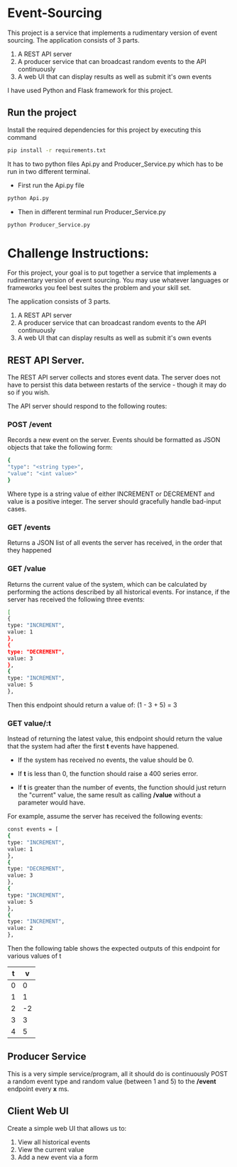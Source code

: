 # Event-Sourcing
This project is a service that implements a rudimentary version of event
sourcing.
The application consists of 3 parts.
1. A REST API server
2. A producer service that can broadcast random events to the API continuously
3. A web UI that can display results as well as submit it's own events

I have used Python and Flask framework for this project.

## Run the project

Install the required dependencies for this project by executing this command 
```bash
pip install -r requirements.txt
```
It has to two python files Api.py and Producer_Service.py which has to be run in two different terminal.
- First run the Api.py file
```bash
python Api.py
```
- Then in different terminal run Producer_Service.py
```bash
python Producer_Service.py
```
# Challenge Instructions:

For this project, your goal is to put together a service that implements a rudimentary version of event
sourcing. You may use whatever languages or frameworks you feel best suites the problem and your skill set.

The application consists of 3 parts.
1. A REST API server
2. A producer service that can broadcast random events to the API continuously
3. A web UI that can display results as well as submit it's own events

## REST API Server.

The REST API server collects and stores event data. The server does not have to persist this data between
restarts of the service - though it may do so if you wish.

The API server should respond to the following routes:

### POST /event

Records a new event on the server. Events should be formatted as JSON objects that take the following form:

```bash
{
"type": "<string type>",
"value": "<int value>"
}
```

Where type is a string value of either INCREMENT or DECREMENT and value is a positive integer.
The server should gracefully handle bad-input cases.

### GET /events

Returns a JSON list of all events the server has received, in the order that they happened

### GET /value

Returns the current value of the system, which can be calculated by performing the actions described by all
historical events. For instance, if the server has received the following three events:

```bash
[
{
type: "INCREMENT",
value: 1
},
{
type: "DECREMENT",
value: 3
},
{
type: "INCREMENT",
value: 5
},
```

Then this endpoint should return a value of: (1 - 3 + 5) = 3

### GET value/:t

Instead of returning the latest value, this endpoint should return the value that the system had after the first **t**
events have happened. 

- If the system has received no events, the value should be 0.

- If **t** is less than 0, the function should raise a 400 series error.

- If **t** is greater than the number of events, the function should just return the "current" value, the same result as calling **/value** without a parameter would have.

For example, assume the server has received the following events:

```bash
const events = [
{
type: "INCREMENT",
value: 1
},
{
type: "DECREMENT",
value: 3
},
{
type: "INCREMENT",
value: 5
},
{
type: "INCREMENT",
value: 2
},
```
Then the following table shows the expected outputs of this endpoint for various values of t

| t | v |
|---|---|
| 0 | 0 |
| 1 | 1 |
| 2 | -2|
| 3 | 3 |
| 4 | 5 |

## Producer Service

This is a very simple service/program, all it should do is continuously POST a random event type and random
value (between 1 and 5) to the **/event** endpoint every **x** ms.

## Client Web UI

Create a simple web UI that allows us to:
1. View all historical events
2. View the current value
3. Add a new event via a form
